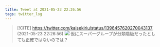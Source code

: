 ```yaml
---
title: Tweet at 2021-05-23 22:26:56
tags: twitter_log
---
```


> [!CITE] https://twitter.com/kaisekiriu/status/1396457620270043137 (2021-05-23 22:26:56)
> ![](https://twitter.com/kaisekiriu/status/1396457620270043137)
> 仮にスーパーグループが分類階級だったとしても正確ではないのでは？

